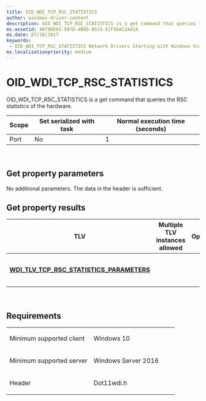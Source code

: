 ```yaml
---
title: OID_WDI_TCP_RSC_STATISTICS
author: windows-driver-content
description: OID_WDI_TCP_RSC_STATISTICS is a get command that queries the RSC statistics of the hardware.
ms.assetid: 9079DD03-597D-4B6D-8515-ECF5DAC2A41A
ms.date: 07/18/2017 
keywords:
 - OID_WDI_TCP_RSC_STATISTICS Network Drivers Starting with Windows Vista
ms.localizationpriority: medium
---
```


# OID\_WDI\_TCP\_RSC\_STATISTICS


OID\_WDI\_TCP\_RSC\_STATISTICS is a get command that queries the RSC statistics of the hardware.

| Scope | Set serialized with task | Normal execution time (seconds) |
|-------|--------------------------|---------------------------------|
| Port  | No                       | 1                               |

 

## Get property parameters


No additional parameters. The data in the header is sufficient.
## Get property results


| TLV                                                                                              | Multiple TLV instances allowed | Optional | Description                         |
|--------------------------------------------------------------------------------------------------|--------------------------------|----------|-------------------------------------|
| [**WDI\_TLV\_TCP\_RSC\_STATISTICS\_PARAMETERS**](https://msdn.microsoft.com/library/windows/hardware/dn898070) |                                |          | TCP RSC statistics of the hardware. |

 

Requirements
------------

<table>
<colgroup>
<col width="50%" />
<col width="50%" />
</colgroup>
<tbody>
<tr class="odd">
<td><p>Minimum supported client</p></td>
<td><p>Windows 10</p></td>
</tr>
<tr class="even">
<td><p>Minimum supported server</p></td>
<td><p>Windows Server 2016</p></td>
</tr>
<tr class="odd">
<td><p>Header</p></td>
<td>Dot11wdi.h</td>
</tr>
</tbody>
</table>

 

 




